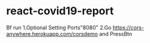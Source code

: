# react-covid19-report
Bf run
1.Optional Setting Ports"8080"
2.Go https://cors-anywhere.herokuapp.com/corsdemo and PressBtn
